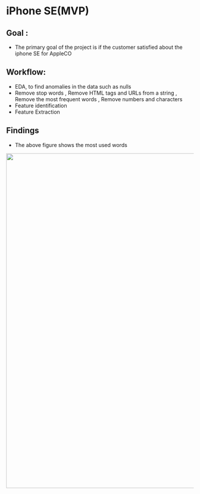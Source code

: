 # iPhone SE(MVP)


## Goal :
- The primary goal of the project is if the customer satisfied about the iphone SE for AppleCO


## Workflow:

- EDA, to find anomalies in the data such as nulls
- Remove stop words , Remove HTML tags and URLs from a string , Remove the most frequent words , Remove numbers and characters
- Feature identification 
- Feature Extraction

## Findings

- The above figure shows the most used words

<img src ="images.githubusercontent.com/93085248/147462508-06aba78b-f703-47fb-8996-9516d2811a5d.png)
" 
width="900">
